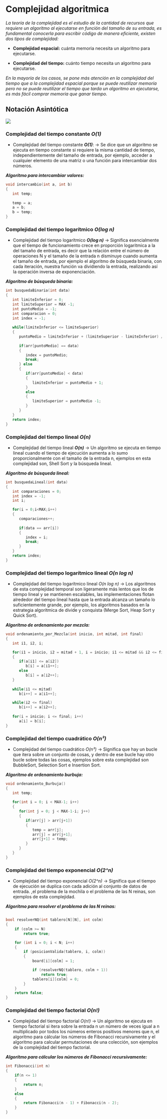 # Complejidad algoritmica

_La teoría de la complejidad es el estudio de la cantidad de recursos que requiere un algoritmo al ejecutarse en función del tamaño de su entrada, es fundamental conocerla para escribir código de manera eficiente, existen dos tipos de complejidad:_

- **Complejidad espacial:** cuánta memoria necesita un algoritmo para ejecutarse.

- **Complejidad del tiempo:** cuánto tiempo necesita un algoritmo para ejecutarse.

_En la mayoría de los casos, se pone más atención en la complejidad del tiempo que a la complejidad espacial porque se puede reutilizar memoría pero no se puede reutilizar el tiempo que tarda un algoritmo en ejecutarse, es más fácil comprar memoria que ganar tiempo._

## Notación Asintótica 

![](/00.-Sources/Images/bigO.png)

### Complejidad del tiempo constante <i>O(1)</i>

- Complejidad del tiempo constante **<i>O(1)</i>**: → Se dice que un algoritmo se ejecuta en tiempo constante si requiere la misma cantidad de tiempo, independientemente del tamaño de entrada, por ejemplo, acceder a cualquier elemento de una matriz o una función para intercambiar dos números.

_**Algoritmo para intercambiar valores:**_

```c
void intercambio(int a, int b) 
{   
   int temp;
   
   temp = a; 
   a = b; 
   b = temp;
}

```

### Complejidad del tiempo logarítmico <i>O(log n)</i>

- Complejidad del tiempo logarítmico **<i>O(log n)</i>** → Significa esencialmente que el tiempo de funcionamiento crece en proporción logaritmica a la del tamaño de entrada, es decir que la relación entre el número de operaciones N y el tamaño de la entrada n disminuye cuando aumenta el tamaño de entrada, por ejemplo el algoritmo de búsqueda binaria, con cada iteración, nuestra función va dividiendo la entrada, realizando así la operación inversa de exponenciación.

_**Algoritmo de búsqueda binaria:**_

```c
int busquedaBinaria(int data) 
{
   int limiteInferior = 0;
   int limiteSuperior = MAX -1;
   int puntoMedio = -1;
   int comparacion = 0;      
   int index = -1;
	
   while(limiteInferior <= limiteSuperior) 
   {
      puntoMedio = limiteInferior + (limiteSuperior - limiteInferior) / 2;	
		
      if(arr[puntoMedio] == data) 
      {
         index = puntoMedio;
         break;
      } else 
      {
         if(arr[puntoMedio] < data) 
         {
            limiteInferior = puntoMedio + 1;
         }
         else 
         {
            limiteSuperior = puntoMedio -1;
         }
      }               
   }
   return index;
}
```

### Complejidad del tiempo lineal <i>O(n)</i>

- Complejidad del tiempo lineal **<i>O(n)</i>** → Un algoritmo se ejecuta en tiempo lineal cuando el tiempo de ejecución aumenta a lo sumo proporcionalmente con el tamaño de la entrada n, ejemplos en esta complejidad son, Shell Sort y la búsqueda lineal.

_**Algoritmo de búsqueda lineal:**_

```c
int busquedaLineal(int data)
{
   int comparaciones = 0;
   int index = -1;
   int i;

   for(i = 0;i<MAX;i++) 
   {
      comparaciones++;
		
      if(data == arr[i]) 
      {
         index = i;
         break;
      }
   }   
   return index;
}
```

### Complejidad del tiempo logarítmico lineal <i>O(n log n)</i>

- Complejidad del tiempo logarítmico lineal <i>O(n log n)</i> → Los algoritmos de esta complejidad temporal son ligeramente más lentos que los de tiempo lineal y se mantienen escalables, las implementaciones flotan alrededor del tiempo lineal hasta que la entrada alcanza un tamaño lo suficientemente grande, por ejemplo, los algoritmos basados en la estrategia algoritmica de divide y conquista (Merge Sort, Heap Sort y Quick Sort).

_**Algoritmo de ordenamiento por mezcla:**_

```c
void ordenamiento_por_Mezcla(int inicio, int mitad, int final) 
{
   int i1, i2, i;

   for(i1 = inicio, i2 = mitad + 1, i = inicio; i1 <= mitad && i2 <= final; i++) 
   {
      if(a[i1] <= a[i2])
         b[i] = a[i1++];
      else
         b[i] = a[i2++];
   }
 
   while(i1 <= mitad)    
      b[i++] = a[i1++];

   while(i2 <= final)   
      b[i++] = a[i2++];
      
   for(i = inicio; i <= final; i++)
      a[i] = b[i];
}
```

### Complejidad del tiempo cuadrático <i>O(n²)</i>

- Complejidad del tiempo cuadrático <i>O(n²)</i> → Significa que hay un bucle que itera sobre un conjunto de cosas, y dentro de ese bucle hay otro bucle sobre todas las cosas, ejemplos sobre esta complejidad son BubbleSort, Selection Sort e Insertion Sort.

_**Algoritmo de ordenamiento burbuja:**_

```c
void ordenamiento_Burbuja() 
{
   int temp;
   
   for(int i = 0; i < MAX-1; i++) 
   { 
      for(int j = 0; j < MAX-1-i; j++) 
      {
         if(arr[j] > arr[j+1]) 
         {
            temp = arr[j];
            arr[j] = arr[j+1];
            arr[j+1] = temp;
         }
   	  }
   }    
}
```
### Complejidad del tiempo exponencial <i>O(2^n)</i>

- Complejidad del tiempo exponencial <i>O(2^n)</i> → Significa que el tiempo de ejecución se duplica con cada adición al conjunto de datos de entrada. ,el problema de la mochila o el problema de las N reinas, son ejemplos de esta complejidad. 

_**Algoritmo para resolver el problema de las N reinas:**_

```c

bool resolverNQ(int tablero[N][N], int colm)
{
	if (colm >= N)
		return true;

	for (int i = 0; i < N; i++) 
	{	
		if (posicionValida(tablero, i, colm)) 
		{
			board[i][colm] = 1;

			if (resolverNQ(tablero, colm + 1))
				return true;
			tablero[i][colm] = 0; 
		}
	}
	return false;
}
```

### Complejidad del tiempo factorial <i>O(n!)</i>

- Complejidad del tiempo factorial <i>O(n!)</i> → Un algoritmo se ejecuta en tiempo factorial si itera sobre la entrada n un número de veces igual a n multiplicado por todos los números enteros positivos menores que n, el algoritmo para cálcular los números de Fibonacci recursivamente y el algoritmo para calcular permutaciones de una colección, son ejemplos de la complejidad del tiempo factorial.

_**Algoritmo para cálcular los números de Fibonacci recursivamente:**_

```c
int Fibonacci(int n)
{
	if(n <= 1)
	{
		return n;
	}
	else
	{
		return Fibonacci(n - 1) + Fibonacci(n - 2);
	}
}
```

